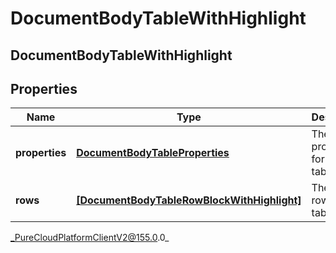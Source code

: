 # DocumentBodyTableWithHighlight

## DocumentBodyTableWithHighlight

## Properties

|Name | Type | Description | Notes|
|------------ | ------------- | ------------- | -------------|
| **properties** | [**DocumentBodyTableProperties**](DocumentBodyTableProperties) | The properties for the table. | [optional] |
| **rows** | [**[DocumentBodyTableRowBlockWithHighlight]**](DocumentBodyTableRowBlockWithHighlight) | The list of rows for the table. | |



_PureCloudPlatformClientV2@155.0.0_
